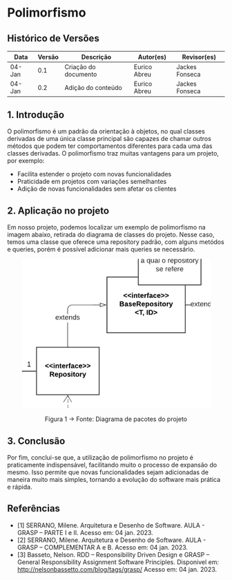 # Polimorfismo

## Histórico de Versões

| Data   | Versão | Descrição            | Autor(es)    | Revisor(es) |
| ------ | ------ | -------------------- | ------------ | ----------- |
| 04-Jan | 0.1    | Criação do documento | Eurico Abreu | Jackes Fonseca           |
| 04-Jan | 0.2    | Adição do conteúdo   | Eurico Abreu | Jackes Fonseca          |

## 1. Introdução

O polimorfismo é um padrão da orientação à objetos, no qual classes derivadas de uma única classe principal são capazes de chamar outros métodos que podem ter comportamentos diferentes para cada uma das classes derivadas. O polimorfismo traz muitas vantagens para um projeto, por exemplo:

- Facilita estender o projeto com novas funcionalidades
- Praticidade em projetos com variações semelhantes
- Adição de novas funcionalidades sem afetar os clientes

## 2. Aplicação no projeto

Em nosso projeto, podemos localizar um exemplo de polimorfismo na imagem abaixo, retirada do diagrama de classes do projeto. Nesse caso, temos uma classe que oferece uma repository padrão, com alguns metódos e queries, porém é possível adicionar mais queries se necessário.

<center>

![Imagem](../../assets/graspsPolimorfismo.jpeg)

Figura 1 -> Fonte: Diagrama de pacotes do projeto

</center>

## 3. Conclusão

Por fim, conclui-se que, a utilização de polimorfismo no projeto é praticamente indispensável, facilitando muito o processo de expansão do mesmo. Isso permite que novas funcionalidades sejam adicionadas de maneira muito mais simples, tornando a evolução do software mais prática e rápida.

## Referências

- [1] SERRANO, Milene. Arquitetura e Desenho de Software. AULA - GRASP – PARTE I e II. Acesso em: 04 jan. 2023.
- [2] SERRANO, Milene. Arquitetura e Desenho de Software. AULA - GRASP – COMPLEMENTAR A e B. Acesso em: 04 jan. 2023.
- [3] Basseto, Nelson. RDD – Responsibility Driven Design e GRASP – General Responsibility Assignment Software Principles. Disponivel em: http://nelsonbassetto.com/blog/tags/grasp/ Acesso em: 04 jan. 2023.
